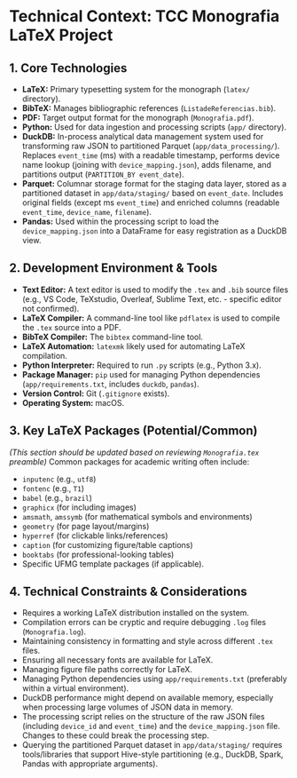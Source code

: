 # Technical Context: TCC Monografia LaTeX Project

## 1. Core Technologies

-   **LaTeX:** Primary typesetting system for the monograph (`latex/` directory).
-   **BibTeX:** Manages bibliographic references (`ListadeReferencias.bib`).
-   **PDF:** Target output format for the monograph (`Monografia.pdf`).
-   **Python:** Used for data ingestion and processing scripts (`app/` directory).
-   **DuckDB:** In-process analytical data management system used for transforming raw JSON to partitioned Parquet (`app/data_processing/`). Replaces `event_time` (ms) with a readable timestamp, performs device name lookup (joining with `device_mapping.json`), adds filename, and partitions output (`PARTITION_BY event_date`).
-   **Parquet:** Columnar storage format for the staging data layer, stored as a partitioned dataset in `app/data/staging/` based on `event_date`. Includes original fields (except ms `event_time`) and enriched columns (readable `event_time`, `device_name`, `filename`).
-   **Pandas:** Used within the processing script to load the `device_mapping.json` into a DataFrame for easy registration as a DuckDB view.

## 2. Development Environment & Tools

-   **Text Editor:** A text editor is used to modify the `.tex` and `.bib` source files (e.g., VS Code, TeXstudio, Overleaf, Sublime Text, etc. - specific editor not confirmed).
-   **LaTeX Compiler:** A command-line tool like `pdflatex` is used to compile the `.tex` source into a PDF.
-   **BibTeX Compiler:** The `bibtex` command-line tool.
-   **LaTeX Automation:** `latexmk` likely used for automating LaTeX compilation.
-   **Python Interpreter:** Required to run `.py` scripts (e.g., Python 3.x).
-   **Package Manager:** `pip` used for managing Python dependencies (`app/requirements.txt`, includes `duckdb`, `pandas`).
-   **Version Control:** Git (`.gitignore` exists).
-   **Operating System:** macOS.

## 3. Key LaTeX Packages (Potential/Common)

*(This section should be updated based on reviewing `Monografia.tex` preamble)*
Common packages for academic writing often include:
-   `inputenc` (e.g., `utf8`)
-   `fontenc` (e.g., `T1`)
-   `babel` (e.g., `brazil`)
-   `graphicx` (for including images)
-   `amsmath`, `amssymb` (for mathematical symbols and environments)
-   `geometry` (for page layout/margins)
-   `hyperref` (for clickable links/references)
-   `caption` (for customizing figure/table captions)
-   `booktabs` (for professional-looking tables)
-   Specific UFMG template packages (if applicable).

## 4. Technical Constraints & Considerations

-   Requires a working LaTeX distribution installed on the system.
-   Compilation errors can be cryptic and require debugging `.log` files (`Monografia.log`).
-   Maintaining consistency in formatting and style across different `.tex` files.
-   Ensuring all necessary fonts are available for LaTeX.
-   Managing figure file paths correctly for LaTeX.
-   Managing Python dependencies using `app/requirements.txt` (preferably within a virtual environment).
-   DuckDB performance might depend on available memory, especially when processing large volumes of JSON data in memory.
-   The processing script relies on the structure of the raw JSON files (including `device_id` and `event_time`) and the `device_mapping.json` file. Changes to these could break the processing step.
-   Querying the partitioned Parquet dataset in `app/data/staging/` requires tools/libraries that support Hive-style partitioning (e.g., DuckDB, Spark, Pandas with appropriate arguments).
